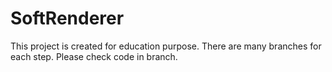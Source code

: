 # SoftRenderer

This project is created for education purpose. 
There are many branches for each step.
Please check code in branch.

